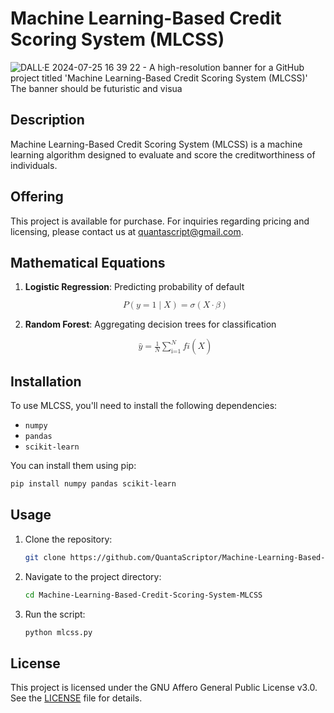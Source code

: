 # Machine Learning-Based Credit Scoring System (MLCSS)

![DALL·E 2024-07-25 16 39 22 - A high-resolution banner for a GitHub project titled 'Machine Learning-Based Credit Scoring System (MLCSS)'  The banner should be futuristic and visua](https://github.com/user-attachments/assets/78f7f3ba-116d-44ed-810e-fcfe72112150)


## Description
Machine Learning-Based Credit Scoring System (MLCSS) is a machine learning algorithm designed to evaluate and score the creditworthiness of individuals.

## Offering
This project is available for purchase. For inquiries regarding pricing and licensing, please contact us at [quantascript@gmail.com](mailto:quantascript@gmail.com).

## Mathematical Equations

1. **Logistic Regression**: Predicting probability of default

   <p align="center">
   <math xmlns="http://www.w3.org/1998/Math/MathML">
     <mrow>
       <mi>P</mi>
       <mo>(</mo>
       <mi>y</mi>
       <mo>=</mo>
       <mn>1</mn>
       <mo>|</mo>
       <mi>X</mi>
       <mo>)</mo>
       <mo>=</mo>
       <mi>σ</mi>
       <mo>(</mo>
       <mi>X</mi>
       <mo>·</mo>
       <mi>β</mi>
       <mo>)</mo>
     </mrow>
   </math>
   </p>

2. **Random Forest**: Aggregating decision trees for classification

   <p align="center">
   <math xmlns="http://www.w3.org/1998/Math/MathML">
     <mrow>
       <mover>
         <mi>y</mi>
         <mo>^</mo>
       </mover>
       <mo>=</mo>
       <mfrac>
         <mn>1</mn>
         <mi>N</mi>
       </mfrac>
       <mrow>
         <munderover>
           <mo>∑</mo>
           <mi>i=1</mi>
           <mi>N</mi>
         </munderover>
         <mi>f</mi>
         <msub>
           <mi>i</mi>
         </msub>
         <mo>(</mo>
         <mi>X</mi>
         <mo>)</mo>
       </mrow>
     </mrow>
   </math>
   </p>

## Installation
To use MLCSS, you'll need to install the following dependencies:
- `numpy`
- `pandas`
- `scikit-learn`

You can install them using pip:
```bash
pip install numpy pandas scikit-learn
```

## Usage
1. Clone the repository:
   ```bash
   git clone https://github.com/QuantaScriptor/Machine-Learning-Based-Credit-Scoring-System-MLCSS.git
   ```
2. Navigate to the project directory:
   ```bash
   cd Machine-Learning-Based-Credit-Scoring-System-MLCSS
   ```
3. Run the script:
   ```bash
   python mlcss.py
   ```

## License
This project is licensed under the GNU Affero General Public License v3.0. See the [LICENSE](LICENSE) file for details.
